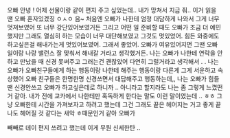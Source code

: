 
오빠 안녕 ! 어제 선물이랑 같이 편지 주고 싶었는데.. 내가 망쳐서 지금 줘..
이거 읽을 땐 오빠 혼자있겠징 ㅇㅅㅇ 
음~ 처음엔 오빠가 나한테 엄청 대담하게 나와서 그게 너무 멋져보였어 또 너무 강단있어보였거든
그리고 어떤 일 준비할 때도 오빠가 조금 더 예민했지만 그래도 열심히 하는 모습이 너무 대단해보였고 그것도 멋있었어. 힘든 와중에도 하고싶은걸 해내가는게 멋있어보였어. 그래서 좋았어. 오빠가 여유있어지면 그땐 오빠 일이랑 나랑 밸런스 잘 맞춰서 해내갈 거라고 생각했거든. 나는 오빠가 나한테 연락을 안하고 만났을 때 신경 못써주고 그러는건 괜찮았어 다연히 그럴거라고 생각해서 . . 나는 오빠가 오빠친구들에게 하는 행동이랑 나한테 해주는 행동이랑 다른게 그게 서운하고 속상했어 오빠 친구들은 한명한명 신경쓰면서 대답해주고 행동하는데,, 나는 오빠가 힘들땐 신경안쓰고 오빠가 하고싶은데로 하니까 .. 아니라고 할지라도 나는 좀 그렇게 느꼈떤거 같아. 내가 전에 교카에서 나한테만 혹독하게 한다는 말도 이런 말이였는데 .. ㅎㅎ 
그냥 오빠한테 시간을 가져보자고 하려고 했는데 그건 그래도 끝은 헤어지는 거고 좋게 끝나도 헤어질 것 같다는 새악 ㅎ때문인거 같아 
오빠가 


빼빼로 데이 편지 쓰려고 했는데 이게 무뭔 신세한탄 ..